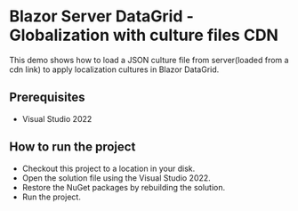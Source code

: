 # Blazor Server DataGrid - Globalization with culture files CDN

This demo shows how to load a JSON culture file from server(loaded from a cdn link) to apply localization cultures in Blazor DataGrid.

## Prerequisites

* Visual Studio 2022

## How to run the project

* Checkout this project to a location in your disk.
* Open the solution file using the Visual Studio 2022.
* Restore the NuGet packages by rebuilding the solution.
* Run the project.